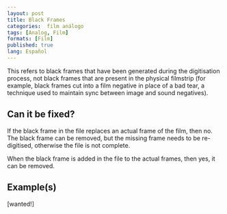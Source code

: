 ```yaml
---
layout: post
title: Black Frames
categories:  film análogo
tags: [Analog, Film]
formats: [Film]
published: true
lang: Español
---
```


This refers to black frames that have been generated during the digitisation process, not black frames that are present in the physical filmstrip (for example, black frames cut into a film negative in place of a bad tear, a technique used to maintain sync between image and sound negatives).

## Can it be fixed?

If the black frame in the file replaces an actual frame of the film, then no. The black frame can be removed, but the missing frame needs to be re-digitised, otherwise the file is not complete.

When the black frame is added in the file to the actual frames, then yes, it can be removed.

## Example(s)

[wanted!]
